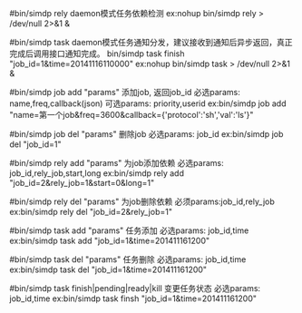 
#bin/simdp rely
daemon模式任务依赖检测
ex:nohup bin/simdp rely > /dev/null 2>&1 &

#bin/simdp task
daemon模式任务通知分发，建议接收到通知后异步返回，真正完成后调用接口通知完成。 bin/simdp task finish "job_id=1&time=20141116110000"
ex:nohup bin/simdp task > /dev/null 2>&1 &

#bin/simdp job add "params"
添加job, 返回job_id
必选params: name,freq,callback(json)
可选params: priority,userid
ex:bin/simdp job add "name=第一个job&freq=3600&callback={'protocol':'sh','val':'ls'}"

#bin/simdp job del "params"
删除job
必选params: job_id
ex:bin/simdp job del "job_id=1"

#bin/simdp rely add "params"
为job添加依赖
必选params: job_id,rely_job,start,long
ex:bin/simdp rely add "job_id=2&rely_job=1&start=0&long=1"

#bin/simdp rely del "params"
为job删除依赖
必须params:job_id,rely_job
ex:bin/simdp rely del "job_id=2&rely_job=1"

#bin/simdp task add "params"
任务添加
必选params: job_id,time
ex:bin/simdp task add "job_id=1&time=201411161200"

#bin/simdp task del "params"
任务删除
必选params: job_id,time
ex:bin/simdp task del "job_id=1&time=201411161200"

#bin/simdp task finish|pending|ready|kill
变更任务状态
必选params: job_id,time
ex:bin/simdp task finsh "job_id=1&time=201411161200"
